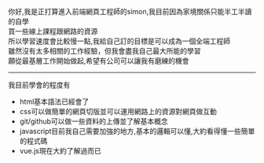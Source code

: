 你好,我是正打算進入前端網頁工程師的simon,我目前因為家境關係只能半工半讀的自學<br>
買一些線上課程跟網路的資源<br>
所以學習速度會比較慢一點,我給自己訂的目標是可以成為一個全端工程師<br>
雖然沒有太多相關的工作經驗，但我會盡我自己最大所能的學習<br>
願從最基層工作開始做起,希望有公司可以讓我有磨練的機會
***
我目前學會的程度有<br>
<ul>
<li>html基本語法已經會了</li>
<li>css可以做簡單的網頁切版並可以運用網路上的資源對網頁做互動</li>
<li>git/github可以做一些資料的上傳並了解基本概念</li>
<li>javascript目前我自己需要加強的地方,基本的邏輯可以懂,大約看得懂一些簡單的程式碼</li>
<li>vue.js現在大約了解過而已</li>
  </ul>
